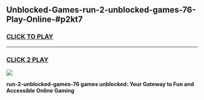 
## Unblocked-Games-run-2-unblocked-games-76-Play-Online-#p2kt7
<h3>
<a href="https://premium.freeplayer.one?title=run-2-unblocked-games-76&ref=24F">CLICK TO PLAY</a></h3>
<hr>

<h3>
<a href="https://premium.freeplayer.one?title=run-2-unblocked-games-76&ref=24F">CLICK 2 PLAY</a>
  
</h3>

<a href="https://premium.freeplayer.one?title=run-2-unblocked-games-76&ref=24F/"><img src="https://clearcache.store/games.png"></a>


**run-2-unblocked-games-76 games unblocked: Your Gateway to Fun and Accessible Online Gaming**
